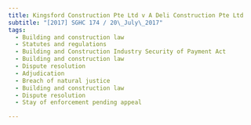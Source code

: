 ```yaml
---
title: Kingsford Construction Pte Ltd v A Deli Construction Pte Ltd 
subtitle: "[2017] SGHC 174 / 20\_July\_2017"
tags:
  - Building and construction law
  - Statutes and regulations
  - Building and Construction Industry Security of Payment Act
  - Building and construction law
  - Dispute resolution
  - Adjudication
  - Breach of natural justice
  - Building and construction law
  - Dispute resolution
  - Stay of enforcement pending appeal

---
```


